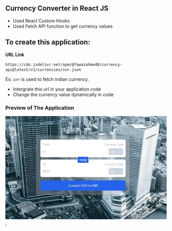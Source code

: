 ## Currency Converter in React JS

- Used React Custom Hooks
- Used Fetch API function to get currency values

## To create this application: 

**URL Link** 

    https://cdn.jsdelivr.net/npm/@fawazahmed0/currency-api@latest/v1/currencies/inr.json

Ex:    `inr` is used to fetch indian currency.

- Intergrate this url in your application code
- Change the currency value dynamically in code

### Preview of The Application

![Main Page](./public/Currency%20Converter.jpg);